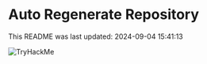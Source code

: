 # Auto Regenerate Repository

This README was last updated: 2024-09-04 15:41:13

 ![TryHackMe](https://tryhackme.com/badge/533634)